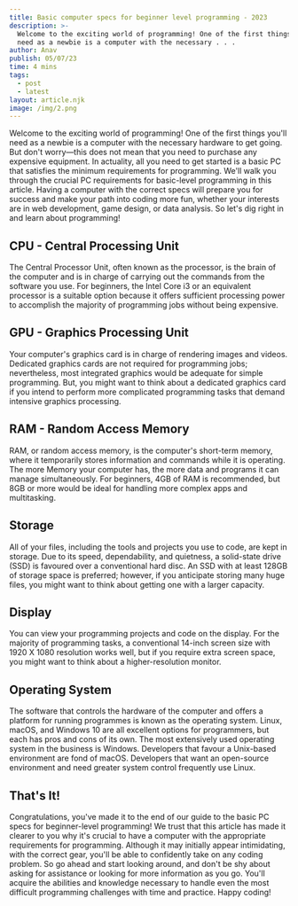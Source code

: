 ```yaml
---
title: Basic computer specs for beginner level programming - 2023
description: >-
  Welcome to the exciting world of programming! One of the first things you'll
  need as a newbie is a computer with the necessary . . .
author: Anav
publish: 05/07/23
time: 4 mins
tags:
  - post
  - latest
layout: article.njk
image: /img/2.png
---
```

Welcome to the exciting world of programming! One of the first things you'll need as a newbie is a computer with the necessary hardware to get going. But don't worry—this does not mean that you need to purchase any expensive equipment. In actuality, all you need to get started is a basic PC that satisfies the minimum requirements for programming. We'll walk you through the crucial PC requirements for basic-level programming in this article. Having a computer with the correct specs will prepare you for success and make your path into coding more fun, whether your interests are in web development, game design, or data analysis. So let's dig right in and learn about programming!



## CPU - Central Processing Unit

The Central Processor Unit, often known as the processor, is the brain of the computer and is in charge of carrying out the commands from the software you use. For beginners, the Intel Core i3 or an equivalent processor is a suitable option because it offers sufficient processing power to accomplish the majority of programming jobs without being expensive.



## GPU - Graphics Processing Unit

Your computer's graphics card is in charge of rendering images and videos. Dedicated graphics cards are not required for programming jobs; nevertheless, most integrated graphics would be adequate for simple programming. But, you might want to think about a dedicated graphics card if you intend to perform more complicated programming tasks that demand intensive graphics processing.



## **RAM - Random Access** Memory

RAM, or random access memory, is the computer's short-term memory, where it temporarily stores information and commands while it is operating. The more Memory your computer has, the more data and programs it can manage simultaneously. For beginners, 4GB of RAM is recommended, but 8GB or more would be ideal for handling more complex apps and multitasking.



## Storage

All of your files, including the tools and projects you use to code, are kept in storage. Due to its speed, dependability, and quietness, a solid-state drive (SSD) is favoured over a conventional hard disc. An SSD with at least 128GB of storage space is preferred; however, if you anticipate storing many huge files, you might want to think about getting one with a larger capacity.



## Display

You can view your programming projects and code on the display. For the majority of programming tasks, a conventional 14-inch screen size with 1920 X 1080 resolution works well, but if you require extra screen space, you might want to think about a higher-resolution monitor.



## Operating System

The software that controls the hardware of the computer and offers a platform for running programmes is known as the operating system. Linux, macOS, and Windows 10 are all excellent options for programmers, but each has pros and cons of its own. The most extensively used operating system in the business is Windows. Developers that favour a Unix-based environment are fond of macOS. Developers that want an open-source environment and need greater system control frequently use Linux.



## That's It!

Congratulations, you've made it to the end of our guide to the basic PC specs for beginner-level programming!  We trust that this article has made it clearer to you why it's crucial to have a computer with the appropriate requirements for programming. Although it may initially appear intimidating, with the correct gear, you'll be able to confidently take on any coding problem. So go ahead and start looking around, and don't be shy about asking for assistance or looking for more information as you go. You'll acquire the abilities and knowledge necessary to handle even the most difficult programming challenges with time and practice. Happy coding!
